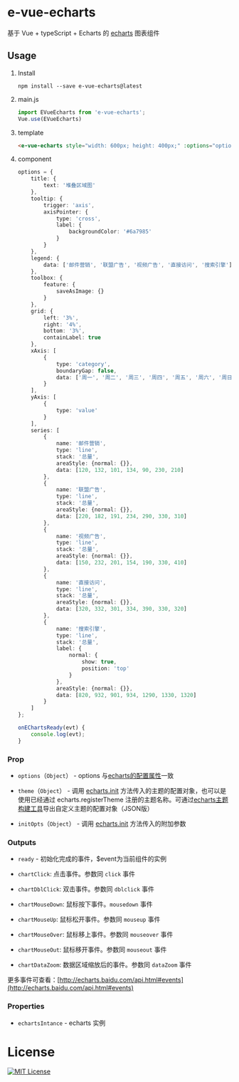 # e-vue-echarts

基于 Vue + typeScript + Echarts 的 [echarts](http://echarts.baidu.com/index.html) 图表组件

## Usage

1. Install

	```shell
	npm install --save e-vue-echarts@latest
	```

2. main.js

	```javascript
    import EVueEcharts from 'e-vue-echarts';
    Vue.use(EVueEcharts)
	```

3. template

	```html
	<e-vue-echarts style="width: 600px; height: 400px;" :options="options" v-on:ready="onEChartsReady($event)"></e-vue-echarts>
	```

4. component

	```typescript
	options = {
        title: {
            text: '堆叠区域图'
        },
        tooltip: {
            trigger: 'axis',
            axisPointer: {
                type: 'cross',
                label: {
                    backgroundColor: '#6a7985'
                }
            }
        },
        legend: {
            data: ['邮件营销', '联盟广告', '视频广告', '直接访问', '搜索引擎']
        },
        toolbox: {
            feature: {
                saveAsImage: {}
            }
        },
        grid: {
            left: '3%',
            right: '4%',
            bottom: '3%',
            containLabel: true
        },
        xAxis: [
            {
                type: 'category',
                boundaryGap: false,
                data: ['周一', '周二', '周三', '周四', '周五', '周六', '周日']
            }
        ],
        yAxis: [
            {
                type: 'value'
            }
        ],
        series: [
            {
                name: '邮件营销',
                type: 'line',
                stack: '总量',
                areaStyle: {normal: {}},
                data: [120, 132, 101, 134, 90, 230, 210]
            },
            {
                name: '联盟广告',
                type: 'line',
                stack: '总量',
                areaStyle: {normal: {}},
                data: [220, 182, 191, 234, 290, 330, 310]
            },
            {
                name: '视频广告',
                type: 'line',
                stack: '总量',
                areaStyle: {normal: {}},
                data: [150, 232, 201, 154, 190, 330, 410]
            },
            {
                name: '直接访问',
                type: 'line',
                stack: '总量',
                areaStyle: {normal: {}},
                data: [320, 332, 301, 334, 390, 330, 320]
            },
            {
                name: '搜索引擎',
                type: 'line',
                stack: '总量',
                label: {
                    normal: {
                        show: true,
                        position: 'top'
                    }
                },
                areaStyle: {normal: {}},
                data: [820, 932, 901, 934, 1290, 1330, 1320]
            }
        ]
    };
    
    onEChartsReady(evt) {
        console.log(evt);
    }
	```



### Prop

- `options`（`Object`） - options 与[echarts的配置属性](http://echarts.baidu.com/option.html)一致

- `theme`（`Object`） - 调用 [echarts.init](http://echarts.baidu.com/api.html#echarts.init) 方法传入的主题的配置对象，也可以是使用已经通过 echarts.registerTheme 注册的主题名称。可通过[echarts主题构建工具](http://echarts.baidu.com/theme-builder/)导出自定义主题的配置对象（JSON版）

- `initOpts`（`Object`） - 调用 [echarts.init](http://echarts.baidu.com/api.html#echarts.init) 方法传入的附加参数

### Outputs

- `ready` - 初始化完成的事件，$event为当前组件的实例

- `chartClick`: 点击事件。参数同 `click` 事件

- `chartDblClick`: 双击事件。参数同 `dblclick` 事件

- `chartMouseDown`: 鼠标按下事件。`mousedown` 事件

- `chartMouseUp`: 鼠标松开事件。参数同 `mouseup` 事件

- `chartMouseOver`: 鼠标移上事件。参数同 `mouseover` 事件

- `chartMouseOut`: 鼠标移开事件。参数同 `mouseout` 事件

- `chartDataZoom`: 数据区域缩放后的事件。参数同 `dataZoom` 事件

更多事件可查看：[http://echarts.baidu.com/api.html#events](http://echarts.baidu.com/api.html#events)

### Properties

- `echartsIntance` - echarts 实例


# License

[![MIT License](https://img.shields.io/badge/license-MIT-blue.svg?style=flat)](/LICENSE)
